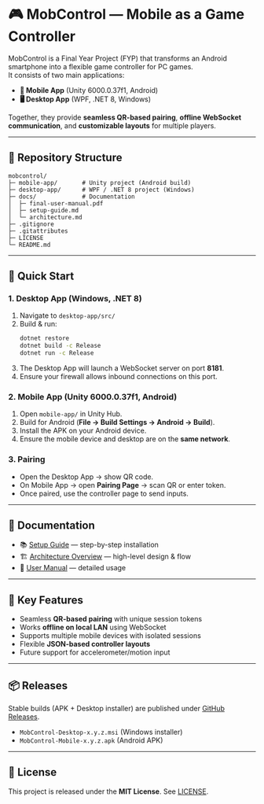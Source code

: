 # 🎮 MobControl — Mobile as a Game Controller

MobControl is a Final Year Project (FYP) that transforms an Android smartphone into a flexible game controller for PC games.  
It consists of two main applications:

- **📱 Mobile App** (Unity 6000.0.37f1, Android)  
- **🖥️ Desktop App** (WPF, .NET 8, Windows)  

Together, they provide **seamless QR-based pairing**, **offline WebSocket communication**, and **customizable layouts** for multiple players.

---

## 📂 Repository Structure

```
mobcontrol/
├─ mobile-app/       # Unity project (Android build)
├─ desktop-app/      # WPF / .NET 8 project (Windows)
├─ docs/             # Documentation
│  ├─ final-user-manual.pdf
│  ├─ setup-guide.md
│  └─ architecture.md
├─ .gitignore
├─ .gitattributes
├─ LICENSE
└─ README.md
```

---

## 🚀 Quick Start

### 1. Desktop App (Windows, .NET 8)
1. Navigate to `desktop-app/src/`  
2. Build & run:
   ```bash
   dotnet restore
   dotnet build -c Release
   dotnet run -c Release
   ```
3. The Desktop App will launch a WebSocket server on port **8181**.  
4. Ensure your firewall allows inbound connections on this port.

### 2. Mobile App (Unity 6000.0.37f1, Android)
1. Open `mobile-app/` in Unity Hub.  
2. Build for Android (**File → Build Settings → Android → Build**).  
3. Install the APK on your Android device.  
4. Ensure the mobile device and desktop are on the **same network**.  

### 3. Pairing
- Open the Desktop App → show QR code.  
- On Mobile App → open **Pairing Page** → scan QR or enter token.  
- Once paired, use the controller page to send inputs.

---

## 📖 Documentation

- 📚 [Setup Guide](./docs/setup-guide.md) — step-by-step installation  
- 🏗️ [Architecture Overview](./docs/architecture.md) — high-level design & flow  
- 📄 [User Manual](./docs/User%20Manual.pdf) — detailed usage  

---

## 🔐 Key Features
- Seamless **QR-based pairing** with unique session tokens  
- Works **offline on local LAN** using WebSocket
- Supports multiple mobile devices with isolated sessions  
- Flexible **JSON-based controller layouts**  
- Future support for accelerometer/motion input  

---

## 📦 Releases
Stable builds (APK + Desktop installer) are published under [GitHub Releases](../../releases).  
- `MobControl-Desktop-x.y.z.msi` (Windows installer)  
- `MobControl-Mobile-x.y.z.apk` (Android APK)  

---

## 📜 License
This project is released under the **MIT License**. See [LICENSE](./LICENSE).
